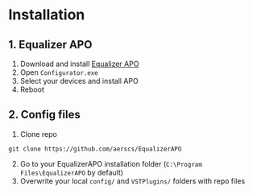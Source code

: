 # Installation
## 1. Equalizer APO
1. Download and install [Equalizer APO](https://sourceforge.net/projects/equalizerapo/)
2. Open `Configurator.exe`
3. Select your devices and install APO
4. Reboot
## 2. Config files
1. Clone repo
```
git clone https://github.com/aerscs/EqualizerAPO
```
2. Go to your EqualizerAPO installation folder (`C:\Program Files\EqualizerAPO` by default)
3. Overwrite your local `config/` and `VSTPlugins/` folders with repo files
